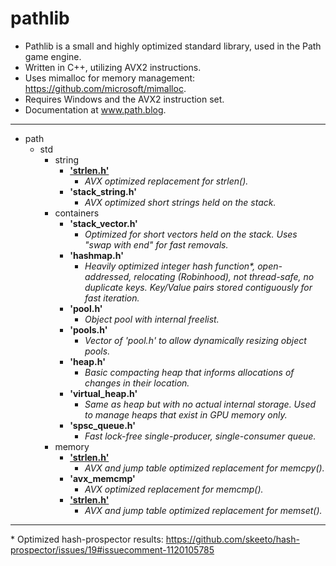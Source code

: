 # pathlib

* Pathlib is a small and highly optimized standard library, used in the Path game engine.
* Written in C++, utilizing AVX2 instructions.
* Uses mimalloc for memory management: https://github.com/microsoft/mimalloc.
* Requires Windows and the AVX2 instruction set.
* Documentation at www.path.blog.

---------------------------

- path
  - std
    - string
      - <b>['strlen.h'](https://path.blog/docs/strlen.html)</b>
        - <i>AVX optimized replacement for strlen().</i>
      - <b>'stack_string.h'</b>
        - <i>AVX optimized short strings held on the stack.</i>
    - containers
      - <b>'stack_vector.h'</b>
        - <i>Optimized for short vectors held on the stack. Uses "swap with end" for fast removals.</b></i>
      - <b>'hashmap.h'</b>
        - <i>Heavily optimized integer hash function*, open-addressed, relocating (Robinhood), not thread-safe, no duplicate keys. Key/Value pairs stored contiguously for fast iteration.</i>
      - <b>'pool.h'</b>
        - <i>Object pool with internal freelist.</i>
      - <b>'pools.h'</b>
        - <i>Vector of 'pool.h' to allow dynamically resizing object pools.</i>
      - <b>'heap.h'</b>
        - <i>Basic compacting heap that informs allocations of changes in their location.</i>
      - <b>'virtual_heap.h'</b>
        - <i>Same as heap but with no actual internal storage. Used to manage heaps that exist in GPU memory only.</i>
      - <b>'spsc_queue.h'</b>
        - <i>Fast lock-free single-producer, single-consumer queue.</i>
    - memory
      - <b>['strlen.h'](https://path.blog/docs/memcpy.html)</b>
        - <i>AVX and jump table optimized replacement for memcpy().</i>
      - <b>'avx_memcmp'</b>
        - <i>AVX optimized replacement for memcmp().</i>
      - <b>['strlen.h'](https://path.blog/docs/memset.html)</b>
        - <i>AVX and jump table optimized replacement for memset().</i>

---------------------------

\* Optimized hash-prospector results: https://github.com/skeeto/hash-prospector/issues/19#issuecomment-1120105785
